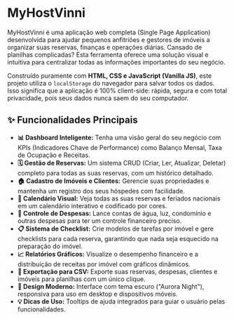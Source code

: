 # MyHostVinni

MyHostVinni é uma aplicação web completa (Single Page Application) desenvolvida para ajudar pequenos anfitriões e gestores de imóveis a organizar suas reservas, finanças e operações diárias. Cansado de planilhas complicadas? Esta ferramenta oferece uma solução visual e intuitiva para centralizar todas as informações importantes do seu negócio.

Construído puramente com **HTML, CSS e JavaScript (Vanilla JS)**, este projeto utiliza o `localStorage` do navegador para salvar todos os dados. Isso significa que a aplicação é 100% client-side: rápida, segura e com total privacidade, pois seus dados nunca saem do seu computador.

## ✨ Funcionalidades Principais

* **📊 Dashboard Inteligente:** Tenha uma visão geral do seu negócio com KPIs (Indicadores Chave de Performance) como Balanço Mensal, Taxa de Ocupação e Receitas.
* **🗓️ Gestão de Reservas:** Um sistema CRUD (Criar, Ler, Atualizar, Deletar) completo para todas as suas reservas, com um histórico detalhado.
* **🏠 Cadastro de Imóveis e Clientes:** Gerencie suas propriedades e mantenha um registro dos seus hóspedes com facilidade.
* **📅 Calendário Visual:** Veja todas as suas reservas e feriados nacionais em um calendário interativo e codificado por cores.
* **💸 Controle de Despesas:** Lance contas de água, luz, condomínio e outras despesas para ter um controle financeiro preciso.
* **📋 Sistema de Checklist:** Crie modelos de tarefas por imóvel e gere checklists para cada reserva, garantindo que nada seja esquecido na preparação do imóvel.
* **📈 Relatórios Gráficos:** Visualize o desempenho financeiro e a distribuição de receitas por imóvel com gráficos dinâmicos.
* **📄 Exportação para CSV:** Exporte suas reservas, despesas, clientes e imóveis para planilhas com um único clique.
* **🎨 Design Moderno:** Interface com tema escuro ("Aurora Night"), responsiva para uso em desktop e dispositivos móveis.
* **💡 Dicas de Uso:** Tooltips de ajuda integrados para guiar o usuário pelas funcionalidades.
